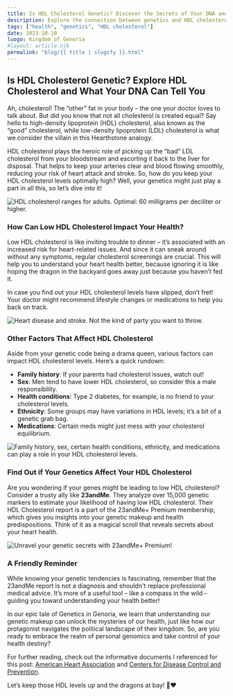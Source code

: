 ```yaml
---
title: Is HDL Cholesterol Genetic? Discover the Secrets of Your DNA and Heart Health
description: Explore the connection between genetics and HDL cholesterol levels, and how 23andMe can uncover your inherited traits.
tags: ["health", "genetics", "HDL cholesterol"]
date: 2023-10-10
luogo: Kingdom of Genoria
#layout: article.njk
permalink: "blog/{{ title | slugify }}.html"
---
```


## Is HDL Cholesterol Genetic? Explore HDL Cholesterol and What Your DNA Can Tell You

Ah, cholesterol! The “other” fat in your body – the one your doctor loves to talk about. But did you know that not all cholesterol is created equal? Say hello to high-density lipoprotein (HDL) cholesterol, also known as the “good” cholesterol, while low-density lipoprotein (LDL) cholesterol is what we consider the villain in this Hearthstone analogy.

HDL cholesterol plays the heroic role of picking up the “bad” LDL cholesterol from your bloodstream and escorting it back to the liver for disposal. That helps to keep your arteries clear and blood flowing smoothly, reducing your risk of heart attack and stroke. So, how do you keep your HDL cholesterol levels optimally high? Well, your genetics might just play a part in all this, so let’s dive into it!

![HDL cholesterol ranges for adults. Optimal: 60 milligrams per deciliter or higher.](https://www.23andme.com/wp-content/uploads/sites/2/2021/08/Screen-Shot-2021-08-13-at-9.08.50-AM.png)

### How Can Low HDL Cholesterol Impact Your Health?

Low HDL cholesterol is like inviting trouble to dinner – it’s associated with an increased risk for heart-related issues. And since it can sneak around without any symptoms, regular cholesterol screenings are crucial. This will help you to understand your heart health better, because ignoring it is like hoping the dragon in the backyard goes away just because you haven’t fed it.

In case you find out your HDL cholesterol levels have slipped, don’t fret! Your doctor might recommend lifestyle changes or medications to help you back on track.

![Heart disease and stroke. Not the kind of party you want to throw.](https://www.23andme.com/wp-content/uploads/sites/2/2021/08/Screen-Shot-2021-08-13-at-9.09.39-AM.png)

### Other Factors That Affect HDL Cholesterol

Aside from your genetic code being a drama queen, various factors can impact HDL cholesterol levels. Here’s a quick rundown:

- **Family history**: If your parents had cholesterol issues, watch out!
- **Sex**: Men tend to have lower HDL cholesterol, so consider this a male responsibility.
- **Health conditions**: Type 2 diabetes, for example, is no friend to your cholesterol levels.
- **Ethnicity**: Some groups may have variations in HDL levels; it’s a bit of a genetic grab bag.
- **Medications**: Certain meds might just mess with your cholesterol equilibrium.

![Family history, sex, certain health conditions, ethnicity, and medications can play a role in your HDL cholesterol levels.](https://www.23andme.com/wp-content/uploads/sites/2/2021/08/Screen-Shot-2021-08-13-at-9.09.46-AM.png)

### Find Out if Your Genetics Affect Your HDL Cholesterol

Are you wondering if your genes might be leading to low HDL cholesterol? Consider a trusty ally like **23andMe**. They analyze over 15,000 genetic markers to estimate your likelihood of having low HDL cholesterol. Their HDL Cholesterol report is a part of the 23andMe+ Premium membership, which gives you insights into your genetic makeup and health predispositions. Think of it as a magical scroll that reveals secrets about your heart health.

![Unravel your genetic secrets with 23andMe+ Premium!](https://www.23andme.com/uploads/sites/2/20240109213029/Premium.jpg)

### A Friendly Reminder

While knowing your genetic tendencies is fascinating, remember that the 23andMe report is not a diagnosis and shouldn't replace professional medical advice. It’s more of a useful tool – like a compass in the wild – guiding you toward understanding your health better!

In our epic tale of Genetics in Genoria, we learn that understanding our genetic makeup can unlock the mysteries of our health, just like how our protagonist navigates the political landscape of their kingdom. So, are you ready to embrace the realm of personal genomics and take control of your health destiny?

For further reading, check out the informative documents I referenced for this post: [American Heart Association](https://www.heart.org/en/health-topics/cholesterol/about-cholesterol) and [Centers for Disease Control and Prevention](https://www.cdc.gov/cholesterol/about.htm). 

Let’s keep those HDL levels up and the dragons at bay! 🐉❤️